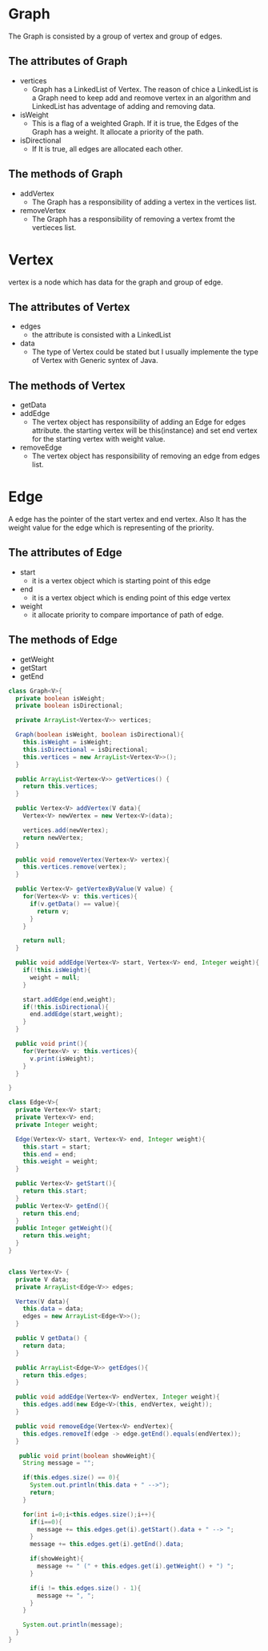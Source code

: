 # Graph

The Graph is consisted by a group of vertex and group of edges.

## The attributes of Graph

- vertices
  - Graph has a LinkedList of Vertex. The reason of chice a LinkedList is a Graph need to keep add and reomove vertex in an algorithm and LinkedList has adventage of adding and removing data.
- isWeight
  - This is a flag of a weighted Graph. If it is true, the Edges of the Graph has a weight. It allocate a priority of the path.
- isDirectional
  - If It is true, all edges are allocated each other.

## The methods of Graph

- addVertex
  - The Graph has a responsibility of adding a vertex in the vertices list.
- removeVertex
  - The Graph has a responsibility of removing a vertex fromt the vertieces list.

# Vertex

vertex is a node which has data for the graph and group of edge.

## The attributes of Vertex

- edges
  - the attribute is consisted with a LinkedList
- data
  - The type of Vertex could be stated but I usually implemente the type of Vertex with Generic syntex of Java.

## The methods of Vertex

- getData
- addEdge
  - The vertex object has responsibility of adding an Edge for edges attribute. the starting vertex will be this(instance) and set end vertex for the starting vertex with weight value.
- removeEdge
  - The vertex object has responsibility of removing an edge from edges list.

# Edge

A edge has the pointer of the start vertex and end vertex.
Also It has the weight value for the edge which is representing of the priority.

## The attributes of Edge

- start
  - it is a vertex object which is starting point of this edge
- end
  - it is a vertex object which is ending point of this edge vertex
- weight
  - it allocate priority to compare importance of path of edge.

## The methods of Edge

- getWeight
- getStart
- getEnd

```java
class Graph<V>{
  private boolean isWeight;
  private boolean isDirectional;

  private ArrayList<Vertex<V>> vertices;

  Graph(boolean isWeight, boolean isDirectional){
    this.isWeight = isWeight;
    this.isDirectional = isDirectional;
    this.vertices = new ArrayList<Vertex<V>>();
  }

  public ArrayList<Vertex<V>> getVertices() {
    return this.vertices;
  }

  public Vertex<V> addVertex(V data){
    Vertex<V> newVertex = new Vertex<V>(data);

    vertices.add(newVertex);
    return newVertex;
  }

  public void removeVertex(Vertex<V> vertex){
    this.vertices.remove(vertex);
  }

  public Vertex<V> getVertexByValue(V value) {
    for(Vertex<V> v: this.vertices){
      if(v.getData() == value){
        return v;
      }
    }

    return null;
  }

  public void addEdge(Vertex<V> start, Vertex<V> end, Integer weight){
    if(!this.isWeight){
      weight = null;
    }

    start.addEdge(end,weight);
    if(!this.isDirectional){
      end.addEdge(start,weight);
    }
  }

  public void print(){
    for(Vertex<V> v: this.vertices){
      v.print(isWeight);
    }
  }

}

class Edge<V>{
  private Vertex<V> start;
  private Vertex<V> end;
  private Integer weight;

  Edge(Vertex<V> start, Vertex<V> end, Integer weight){
    this.start = start;
    this.end = end;
    this.weight = weight;
  }

  public Vertex<V> getStart(){
    return this.start;
  }
  public Vertex<V> getEnd(){
    return this.end;
  }
  public Integer getWeight(){
    return this.weight;
  }
}


class Vertex<V> {
  private V data;
  private ArrayList<Edge<V>> edges;

  Vertex(V data){
    this.data = data;
    edges = new ArrayList<Edge<V>>();
  }

  public V getData() {
    return data;
  }

  public ArrayList<Edge<V>> getEdges(){
    return this.edges;
  }

  public void addEdge(Vertex<V> endVertex, Integer weight){
    this.edges.add(new Edge<V>(this, endVertex, weight));
  }

  public void removeEdge(Vertex<V> endVertex){
    this.edges.removeIf(edge -> edge.getEnd().equals(endVertex));
  }

   public void print(boolean showWeight){
    String message = "";

    if(this.edges.size() == 0){
      System.out.println(this.data + " -->");
      return;
    }

    for(int i=0;i<this.edges.size();i++){
      if(i==0){
        message += this.edges.get(i).getStart().data + " --> ";
      }
      message += this.edges.get(i).getEnd().data;

      if(showWeight){
        message += " (" + this.edges.get(i).getWeight() + ") ";
      }

      if(i != this.edges.size() - 1){
        message += ", ";
      }
    }

    System.out.println(message);
  }
}

```
